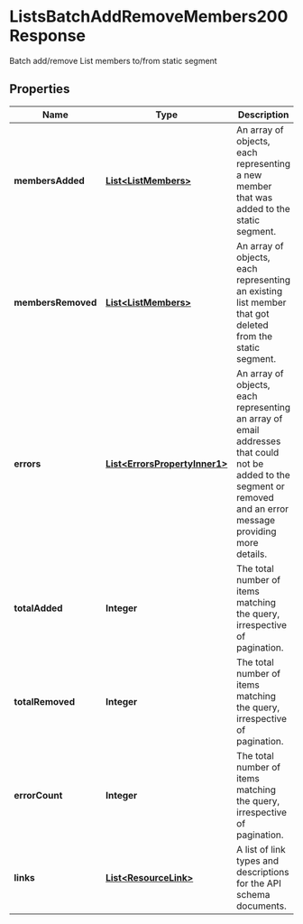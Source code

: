 

# ListsBatchAddRemoveMembers200Response

Batch add/remove List members to/from static segment

## Properties

| Name | Type | Description | Notes |
|------------ | ------------- | ------------- | -------------|
|**membersAdded** | [**List&lt;ListMembers&gt;**](ListMembers.md) | An array of objects, each representing a new member that was added to the static segment. |  [optional] |
|**membersRemoved** | [**List&lt;ListMembers&gt;**](ListMembers.md) | An array of objects, each representing an existing list member that got deleted from the static segment. |  [optional] |
|**errors** | [**List&lt;ErrorsPropertyInner1&gt;**](ErrorsPropertyInner1.md) | An array of objects, each representing an array of email addresses that could not be added to the segment or removed and an error message providing more details. |  [optional] |
|**totalAdded** | **Integer** | The total number of items matching the query, irrespective of pagination. |  [optional] |
|**totalRemoved** | **Integer** | The total number of items matching the query, irrespective of pagination. |  [optional] |
|**errorCount** | **Integer** | The total number of items matching the query, irrespective of pagination. |  [optional] |
|**links** | [**List&lt;ResourceLink&gt;**](ResourceLink.md) | A list of link types and descriptions for the API schema documents. |  [optional] [readonly] |



